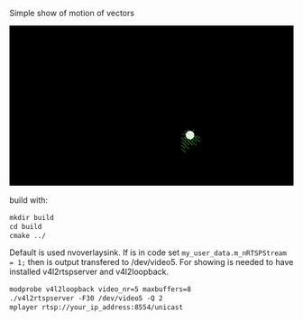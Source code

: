 <h>Simple show of motion of vectors</h>

![Motion vectors](https://github.com/lagurus/gst-nvvideo4linux2_src/blob/main/example/test0009.jpg)

build with:

```
mkdir build
cd build
cmake ../
```

Default is used nvoverlaysink.
If is in code set ```my_user_data.m_nRTSPStream = 1;``` then is output transfered to /dev/video5.
For showing is needed to have installed v4l2rtspserver and v4l2loopback.

```
modprobe v4l2loopback video_nr=5 maxbuffers=8
./v4l2rtspserver -F30 /dev/video5 -Q 2
mplayer rtsp://your_ip_address:8554/unicast
```


